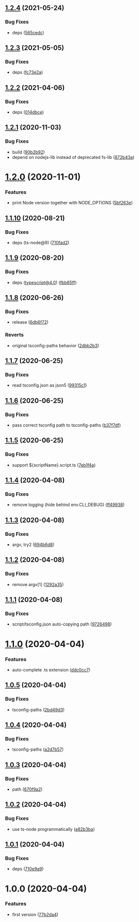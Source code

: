 ## [1.2.4](https://github.com/NaturalCycles/cli/compare/v1.2.3...v1.2.4) (2021-05-24)


### Bug Fixes

* deps ([565cedc](https://github.com/NaturalCycles/cli/commit/565cedc8e4e052e14b8b19967a183174c5db49ee))

## [1.2.3](https://github.com/NaturalCycles/cli/compare/v1.2.2...v1.2.3) (2021-05-05)


### Bug Fixes

* deps ([fc73e2a](https://github.com/NaturalCycles/cli/commit/fc73e2acdf25b9c8ec4a3c9048d7d5e9535ae7a8))

## [1.2.2](https://github.com/NaturalCycles/cli/compare/v1.2.1...v1.2.2) (2021-04-06)


### Bug Fixes

* deps ([014dbce](https://github.com/NaturalCycles/cli/commit/014dbce738365a4c635c9aafb28735c14423d98b))

## [1.2.1](https://github.com/NaturalCycles/cli/compare/v1.2.0...v1.2.1) (2020-11-03)


### Bug Fixes

* build ([90b2b92](https://github.com/NaturalCycles/cli/commit/90b2b9202cd855be0dd79a067967270375fefb55))
* depend on nodejs-lib instead of deprecated fs-lib ([872b43a](https://github.com/NaturalCycles/cli/commit/872b43ae0e230ef2e1dbb5900159bd43375a5e42))

# [1.2.0](https://github.com/NaturalCycles/cli/compare/v1.1.10...v1.2.0) (2020-11-01)


### Features

* print Node version together with NODE_OPTIONS ([5bf263e](https://github.com/NaturalCycles/cli/commit/5bf263eaf7b305bc36aa1e2efd26fb88f51028de))

## [1.1.10](https://github.com/NaturalCycles/cli/compare/v1.1.9...v1.1.10) (2020-08-21)


### Bug Fixes

* deps (ts-node@9) ([710fad2](https://github.com/NaturalCycles/cli/commit/710fad26c98a86fe90c1cfa9824a330296a18337))

## [1.1.9](https://github.com/NaturalCycles/cli/compare/v1.1.8...v1.1.9) (2020-08-20)


### Bug Fixes

* deps (typescript@4.0) ([fbb65ff](https://github.com/NaturalCycles/cli/commit/fbb65ff5dbe072db0513c4dae5e9f7a36ce4e2cf))

## [1.1.8](https://github.com/NaturalCycles/cli/compare/v1.1.7...v1.1.8) (2020-06-26)


### Bug Fixes

* release ([6db6f72](https://github.com/NaturalCycles/cli/commit/6db6f721ec23b87ea476cbba38d8c9df4e3204b4))


### Reverts

* original tsconfig-paths behavior ([2dbb2b3](https://github.com/NaturalCycles/cli/commit/2dbb2b3926c15e580dbdba5000ea53a875d06545))

## [1.1.7](https://github.com/NaturalCycles/cli/compare/v1.1.6...v1.1.7) (2020-06-25)


### Bug Fixes

* read tsconfig.json as json5 ([99315c1](https://github.com/NaturalCycles/cli/commit/99315c1f6679f2e7cdb1436e224e20c4e2b612db))

## [1.1.6](https://github.com/NaturalCycles/cli/compare/v1.1.5...v1.1.6) (2020-06-25)


### Bug Fixes

* pass correct tsconfig path to tsconfig-paths ([b37f7df](https://github.com/NaturalCycles/cli/commit/b37f7dfe75b00af73df7a16369748a16cbd7debb))

## [1.1.5](https://github.com/NaturalCycles/cli/compare/v1.1.4...v1.1.5) (2020-06-25)


### Bug Fixes

* support ${scriptName}.script.ts ([7eb1f4a](https://github.com/NaturalCycles/cli/commit/7eb1f4a86dd5a3b16aca32479a0805e582e0bcd5))

## [1.1.4](https://github.com/NaturalCycles/cli/compare/v1.1.3...v1.1.4) (2020-04-08)


### Bug Fixes

* remove logging (hide behind env.CLI_DEBUG) ([ff49938](https://github.com/NaturalCycles/cli/commit/ff4993811f7991413a07555f50534c37d795c3b4))

## [1.1.3](https://github.com/NaturalCycles/cli/compare/v1.1.2...v1.1.3) (2020-04-08)


### Bug Fixes

* argv, try2 ([694b6d8](https://github.com/NaturalCycles/cli/commit/694b6d84c9e272da6097ba4f71ec05b225c8ac88))

## [1.1.2](https://github.com/NaturalCycles/cli/compare/v1.1.1...v1.1.2) (2020-04-08)


### Bug Fixes

* remove argv[1] ([1292a35](https://github.com/NaturalCycles/cli/commit/1292a3536683748f53254c2b608ad5a1e5840d44))

## [1.1.1](https://github.com/NaturalCycles/cli/compare/v1.1.0...v1.1.1) (2020-04-08)


### Bug Fixes

* script/tsconfig.json auto-copying path ([9726498](https://github.com/NaturalCycles/cli/commit/9726498419d1b88b1bfd67be93252d12ff3f3ea2))

# [1.1.0](https://github.com/NaturalCycles/cli/compare/v1.0.5...v1.1.0) (2020-04-04)


### Features

* auto-complete .ts extension ([ddc0cc7](https://github.com/NaturalCycles/cli/commit/ddc0cc71b8313328d326c80313f0d263dbdfd015))

## [1.0.5](https://github.com/NaturalCycles/cli/compare/v1.0.4...v1.0.5) (2020-04-04)


### Bug Fixes

* tsconfig-paths ([2bd49d3](https://github.com/NaturalCycles/cli/commit/2bd49d3d405b9d38ee51eba4160d4eec2a83ee33))

## [1.0.4](https://github.com/NaturalCycles/cli/compare/v1.0.3...v1.0.4) (2020-04-04)


### Bug Fixes

* tsconfig-paths ([a2d7b57](https://github.com/NaturalCycles/cli/commit/a2d7b57dc196da34841b1d7a9ea743c857454e74))

## [1.0.3](https://github.com/NaturalCycles/cli/compare/v1.0.2...v1.0.3) (2020-04-04)


### Bug Fixes

* path ([670f9a2](https://github.com/NaturalCycles/cli/commit/670f9a26900a13c8a4b72ea0a44720389567d3e0))

## [1.0.2](https://github.com/NaturalCycles/cli/compare/v1.0.1...v1.0.2) (2020-04-04)


### Bug Fixes

* use ts-node programmatically ([a82b3ba](https://github.com/NaturalCycles/cli/commit/a82b3baa1028c2c559c03c78b1d84a836c08893b))

## [1.0.1](https://github.com/NaturalCycles/cli/compare/v1.0.0...v1.0.1) (2020-04-04)


### Bug Fixes

* deps ([710e9a9](https://github.com/NaturalCycles/cli/commit/710e9a97ea4ea3917d3ff9699fb9e471d2700edb))

# 1.0.0 (2020-04-04)


### Features

* first version ([77b2da4](https://github.com/NaturalCycles/cli/commit/77b2da408f223bcee961f85a829021dba8aff9d8))
